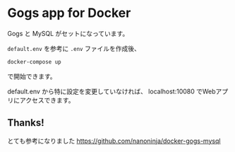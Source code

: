# Gogs app for Docker

Gogs と MySQL がセットになっています。

`default.env` を参考に `.env` ファイルを作成後、

```sh
docker-compose up
```

で開始できます。

default.env から特に設定を変更していなければ、 localhost:10080 でWebアプリにアクセスできます。


## Thanks!

とても参考になりました https://github.com/nanoninja/docker-gogs-mysql
